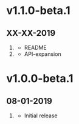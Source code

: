# v1.1.0-beta.1
##  XX-XX-2019

1. [](#improved)
    * README
2. [](#new)
    * API-expansion

# v1.0.0-beta.1
##  08-01-2019

1. [](#new)
    * Initial release